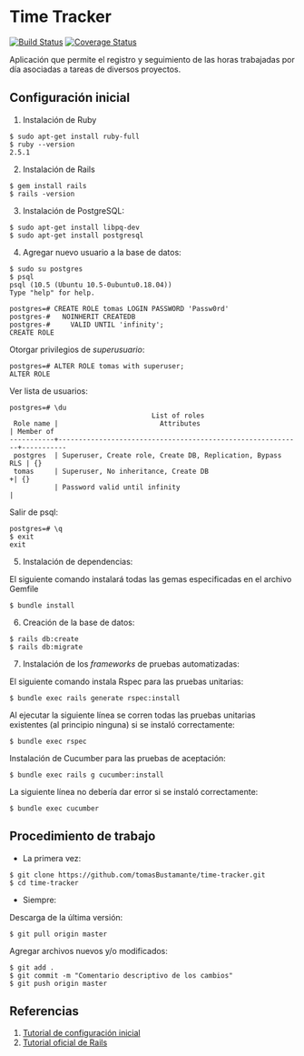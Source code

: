 # Time Tracker

[![Build Status](https://travis-ci.org/tomasBustamante/time-tracker.svg?branch=master)](https://travis-ci.org/tomasBustamante/time-tracker)
[![Coverage Status](https://coveralls.io/repos/github/tomasBustamante/time-tracker/badge.svg?branch=master)](https://coveralls.io/github/tomasBustamante/time-tracker?branch=master)

Aplicación que permite el registro y seguimiento de las horas trabajadas por día asociadas a tareas de diversos proyectos.

## Configuración inicial

1.  Instalación de Ruby

```console
$ sudo apt-get install ruby-full
$ ruby --version
2.5.1
```
2.  Instalación de Rails

```console
$ gem install rails
$ rails -version
```

3.  Instalación de PostgreSQL:

```console
$ sudo apt-get install libpq-dev
$ sudo apt-get install postgresql
```

4.  Agregar nuevo usuario a la base de datos:

```console
$ sudo su postgres
$ psql
psql (10.5 (Ubuntu 10.5-0ubuntu0.18.04))
Type "help" for help.

postgres=# CREATE ROLE tomas LOGIN PASSWORD 'Passw0rd'
postgres-#   NOINHERIT CREATEDB
postgres-#     VALID UNTIL 'infinity';
CREATE ROLE
```

  Otorgar privilegios de _superusuario_:

```console
postgres=# ALTER ROLE tomas with superuser;
ALTER ROLE
```

  Ver lista de usuarios:

```console
postgres=# \du
                                   List of roles
 Role name |                         Attributes                         | Member of
-----------+------------------------------------------------------------+-----------
 postgres  | Superuser, Create role, Create DB, Replication, Bypass RLS | {}
 tomas     | Superuser, No inheritance, Create DB                      +| {}
           | Password valid until infinity                              |  
```

  Salir de psql:

```console
postgres=# \q
$ exit
exit
```

5.  Instalación de dependencias:

  El siguiente comando instalará todas las gemas especificadas en el archivo Gemfile

```console
$ bundle install
```

6.  Creación de la base de datos:

```console
$ rails db:create
$ rails db:migrate
```

7.  Instalación de los _frameworks_ de pruebas automatizadas:

  El siguiente comando instala Rspec para las pruebas unitarias:

```console
$ bundle exec rails generate rspec:install
```

  Al ejecutar la siguiente línea se corren todas las pruebas unitarias existentes (al principio ninguna) si se instaló correctamente:

```console
$ bundle exec rspec
```

  Instalación de Cucumber para las pruebas de aceptación:

```console
$ bundle exec rails g cucumber:install
```

  La siguiente línea no debería dar error si se instaló correctamente:

```console
$ bundle exec cucumber
```

## Procedimiento de trabajo

-  La primera vez:

```console
$ git clone https://github.com/tomasBustamante/time-tracker.git
$ cd time-tracker
```

-  Siempre:

  Descarga de la última versión:

```console
$ git pull origin master
```

  Agregar archivos nuevos y/o modificados:

```console
$ git add .
$ git commit -m "Comentario descriptivo de los cambios"
$ git push origin master
```

## Referencias

1.  [Tutorial de configuración inicial](https://medium.com/craft-academy/getting-started-with-rails-tests-continuous-integration-deployment-7b5bfec905a5)
2.  [Tutorial oficial de Rails](https://edgeguides.rubyonrails.org/getting_started.html)

